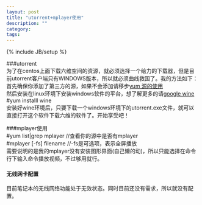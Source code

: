 ```yaml
---
layout: post
title: "utorrent+mplayer使用"
description: ""
category: 
tags: 
---
```

{% include JB/setup %}


###utorrent  
为了在centos上面下载六维空间的资源，就必须选择一个给力的下载器，但是目前utorrent客户端只有WINDOWS版本，所以就必须曲线救国了。我的方法如下：  
首先确保你添加了第三方的源，如果不会添加请移步[yum 源的使用](http://perthcharles.github.com/centos6.4/2013/03/18/yum-using/)  
然后安装在linux环境下安装windows软件的平台，想了解更多的请[google wine](www.google.com)  
	#yum installl wine  
安装好wine环境后，只要下载一个windows环境下的utorrent.exe文件，就可以直接打开这个软件下载六维的软件了。开始享受吧！  

###mplayer使用  
	#yum list|grep mplayer  //查看你的源中是否有mplayer  
	#mplayer [-fs] filename  //-fs是可选项，表示全屏播放  
需要说明的是我的mplayer没有安装图形界面(自己懒的动)，所以只能选择在命令行下输入命令播放视频，不过够用就行。  


#### 无线网卡配置  
目前笔记本的无线网络功能处于无效状态。同时目前还没有需求，所以就没有配置。  
